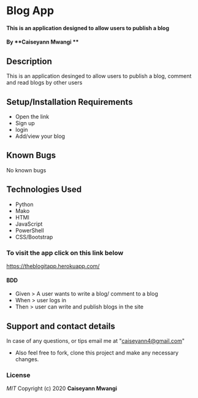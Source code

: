 # Blog App

#### This is an application designed to allow users to publish a blog  
#### By **Caiseyann Mwangi **
## Description
This is an application desinged to allow users to publish a blog, comment and read blogs by other users 
## Setup/Installation Requirements
* Open the link 
* Sign up 
* login
* Add/view your blog
## Known Bugs
No known bugs
## Technologies Used
* Python
* Mako
* HTMl
* JavaScript
* PowerShell
* CSS/Bootstrap
### To visit the app click on this link below
https://theblogitapp.herokuapp.com/
#### BDD
* Given > A user wants to write a blog/ comment to a blog
* When  > user logs in 
* Then > user can write and publish blogs in the site
## Support and contact details
In case of any questions, or tips email me at "caiseyann4@gmail.com" 
* Also feel free to fork, clone this project and make any necessary changes.
### License
*MIT*
Copyright (c) 2020 **Caiseyann Mwangi**
  

